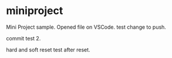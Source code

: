 # miniproject
Mini Project sample.
Opened file on VSCode.
test change to push.

commit test 2.

hard and soft reset test after reset.